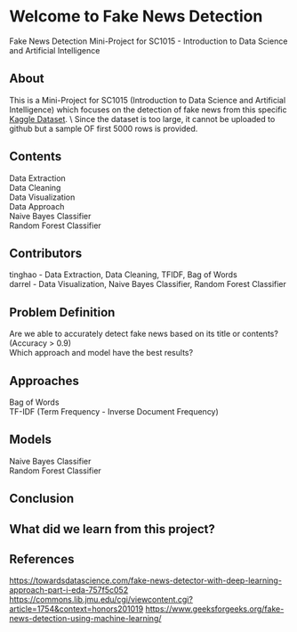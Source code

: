 # Welcome to Fake News Detection
Fake News Detection Mini-Project for SC1015 - Introduction to Data Science and Artificial Intelligence

## About
This is a Mini-Project for SC1015 (Introduction to Data Science and Artificial Intelligence) which focuses on the detection of fake news from this specific [Kaggle Dataset](https://www.kaggle.com/datasets/saurabhshahane/fake-news-classification/data ). \ Since the dataset is too large, it cannot be uploaded to github but a sample OF first 5000 rows is provided.

## Contents
Data Extraction \
Data Cleaning \
Data Visualization \
Data Approach \
Naive Bayes Classifier \
Random Forest Classifier 

## Contributors
tinghao - Data Extraction, Data Cleaning, TFIDF, Bag of Words \
darrel - Data Visualization, Naive Bayes Classifier, Random Forest Classifier

## Problem Definition
Are we able to accurately detect fake news based on its title or contents? (Accuracy > 0.9) \
Which approach and model have the best results?

## Approaches
Bag of Words \
TF-IDF (Term Frequency - Inverse Document Frequency)

## Models
Naive Bayes Classifier \
Random Forest Classifier

## Conclusion

## What did we learn from this project?

## References
https://towardsdatascience.com/fake-news-detector-with-deep-learning-approach-part-i-eda-757f5c052 
https://commons.lib.jmu.edu/cgi/viewcontent.cgi?article=1754&context=honors201019 
https://www.geeksforgeeks.org/fake-news-detection-using-machine-learning/
